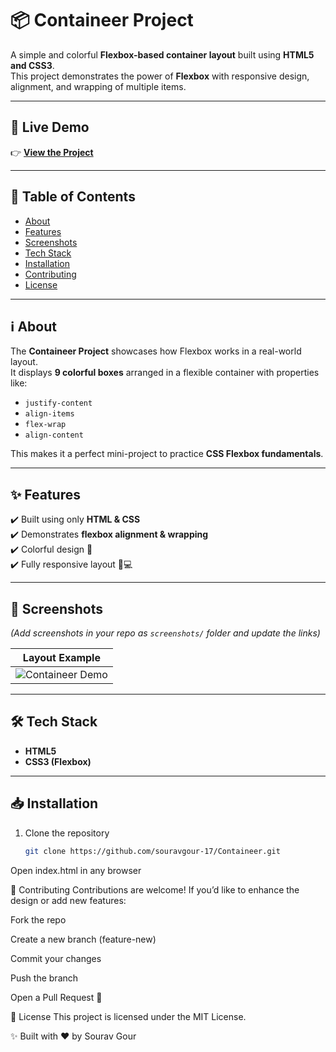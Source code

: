 # 📦 Containeer Project  

A simple and colorful **Flexbox-based container layout** built using **HTML5 and CSS3**.  
This project demonstrates the power of **Flexbox** with responsive design, alignment, and wrapping of multiple items.  

---

## 🚀 Live Demo  
👉 **[View the Project](http://souravgour-17.github.io/Containeer/)**  

---

## 📌 Table of Contents  
- [About](#-about)  
- [Features](#-features)  
- [Screenshots](#-screenshots)  
- [Tech Stack](#-tech-stack)  
- [Installation](#-installation)  
- [Contributing](#-contributing)  
- [License](#-license)  

---

## ℹ️ About  
The **Containeer Project** showcases how Flexbox works in a real-world layout.  
It displays **9 colorful boxes** arranged in a flexible container with properties like:  
- `justify-content`  
- `align-items`  
- `flex-wrap`  
- `align-content`  

This makes it a perfect mini-project to practice **CSS Flexbox fundamentals**.  

---

## ✨ Features  
✔️ Built using only **HTML & CSS**  
✔️ Demonstrates **flexbox alignment & wrapping**  
✔️ Colorful design 🎨  
✔️ Fully responsive layout 📱💻  

---

## 📸 Screenshots  
*(Add screenshots in your repo as `screenshots/` folder and update the links)*  

| Layout Example |
|----------------|
| ![Containeer Demo](screenshots/demo.png) |

---

## 🛠 Tech Stack  
- **HTML5**  
- **CSS3 (Flexbox)**  

---

## 📥 Installation  
1. Clone the repository  
   ```bash
   git clone https://github.com/souravgour-17/Containeer.git
Open index.html in any browser

🤝 Contributing
Contributions are welcome! If you’d like to enhance the design or add new features:

Fork the repo

Create a new branch (feature-new)

Commit your changes

Push the branch

Open a Pull Request 🎉

📜 License
This project is licensed under the MIT License.

✨ Built with ❤️ by Sourav Gour